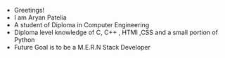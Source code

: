 - Greetings!
- I am Aryan Patelia
- A student of Diploma in Computer Engineering
- Diploma level knowledge of C, C++ , HTMl ,CSS and a small portion of Python
- Future Goal is to be a M.E.R.N Stack Developer
